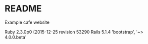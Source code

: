 # README

Example cafe website

Ruby 2.3.0p0 (2015-12-25 revision 53290
Rails 5.1.4
'bootstrap', '~> 4.0.0.beta'

